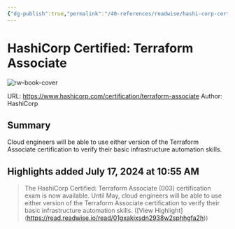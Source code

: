 ```yaml
---
{"dg-publish":true,"permalink":"/40-references/readwise/hashi-corp-certified-terraform-associate/","tags":["rw/articles"]}
---
```


# HashiCorp Certified: Terraform Associate

![rw-book-cover](https://www.datocms-assets.com/2885/1645553469-hcta0-badge.png?auto=format&fit=max&w=1200)
  
URL: https://www.hashicorp.com/certification/terraform-associate
Author: HashiCorp

## Summary

Cloud engineers will be able to use either version of the Terraform Associate certification to verify their basic infrastructure automation skills.

## Highlights added July 17, 2024 at 10:55 AM
>The HashiCorp Certified: Terraform Associate (003) certification exam is now available. Until May, cloud engineers will be able to use either version of the Terraform Associate certification to verify their basic infrastructure automation skills. ([View Highlight] (https://read.readwise.io/read/01gxakjxsdn2938w2sphhgfa2h))



